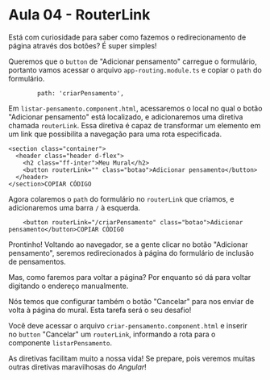 # Aula 04 - RouterLink

Está com curiosidade para saber como fazemos o redirecionamento de página através dos botões? É super simples!

Queremos que o `button` de "Adicionar pensamento" carregue o formulário, portanto vamos acessar o arquivo `app-routing.module.ts` e copiar o `path` do formulário.

```
        path: 'criarPensamento',
```

Em `listar-pensamento.component.html`, acessaremos o local no qual o botão "Adicionar pensamento" está localizado, e adicionaremos uma diretiva chamada `routerLink`. Essa diretiva é capaz de transformar um elemento em um link que possibilita a navegação para uma rota especificada.

```
<section class="container">
  <header class="header d-flex">
    <h2 class="ff-inter">Meu Mural</h2>
    <button routerLink="" class="botao">Adicionar pensamento</button>
  </header>
</section>COPIAR CÓDIGO
```

Agora colaremos o `path` do formulário no `routerLink` que criamos, e adicionaremos uma barra `/` à esquerda.

```
    <button routerLink="/criarPensamento" class="botao">Adicionar pensamento</button>COPIAR CÓDIGO
```

Prontinho! Voltando ao navegador, se a gente clicar no botão "Adicionar pensamento", seremos redirecionados à página do formulário de inclusão de pensamentos.

Mas, como faremos para voltar a página? Por enquanto só dá para voltar digitando o endereço manualmente.

Nós temos que configurar também o botão "Cancelar" para nos enviar de volta à página do mural. Esta tarefa será o seu desafio!

Você deve acessar o arquivo `criar-pensamento.component.html` e inserir no `button` "Cancelar" um `routerLink`, informando a rota para o componente `listarPensamento`.

As diretivas facilitam muito a nossa vida! Se prepare, pois veremos muitas outras diretivas maravilhosas do *Angular*!